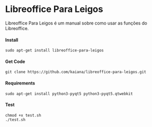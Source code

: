 
Libreoffice Para Leigos
=======

Libreoffice Para Leigos é um manual sobre como usar as funções do Libreoffice.

#### Install
```
sudo apt-get install libreoffice-para-leigos
```

#### Get Code
```
git clone https://github.com/kaiana/libreoffice-para-leigos.git
```

#### Requirements
```
sudo apt-get install python3-pyqt5 python3-pyqt5.qtwebkit
```

#### Test
```
chmod +x test.sh
./test.sh
```
